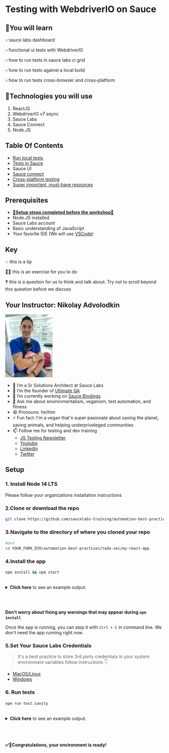 # Testing with WebdriverIO on Sauce

## 🧠You will learn

✅sauce labs dashboard

✅functional ui tests with WebdriverIO

✅how to run tests in sauce labs ci grid

✅how to run tests against a local build

✅how to run tests cross-browser and cross-platform

## 🔧Technologies you will use

1. ReactJS
2. WebdriverIO v7 async
3. Sauce Labs
4. Sauce Connect
5. Node.JS

## Table Of Contents

- [Run local tests]()
- [Tests in Sauce]()
- Sauce UI
- [Sauce connect](https://docs.saucelabs.com/secure-connections/sauce-connect/)
- [Cross-platform testing]()
- [Super important, must-have resources]()

## Prerequisites

- **[🚨Setup steps completed before the workshop🚨](#setup)**
- Node.JS installed
- Sauce Labs account
- Basic understanding of JavaScript
- Your favorite IDE (We will use [VSCode](https://code.visualstudio.com/Download))

## Key

💡 this is a tip

🏋️‍♀️ this is an exercise for you to do

❓ this is a question for us to think and talk about. Try not to scroll beyond this question before we discuss

## Your Instructor: Nikolay Advolodkin

<img src="./../graphics/me-and-mia.jpg" alt="me" width="150"/>

- 🏢 I’m a Sr Solutions Architect at Sauce Labs
- 🔭 I’m the founder of [Ultimate QA](https://ultimateqa.com/)
- 🌱 I’m currently working on [Sauce Bindings](https://github.com/saucelabs/sauce_bindings)
- 💬 Ask me about environmentalism, veganism, test automation, and fitness
- 😄 Pronouns: he/him
- ⚡ Fun fact: I'm a vegan that's super pasionate about saving the planet, saving animals, and helping underpriveleged communities
- 📫 Follow me for testing and dev training
  - [JS Testing Newsletter](https://ultimateqa.ck.page/js-testing-tips)
  - [Youtube](https://youtube.com/ultimateqa)
  - [LinkedIn](https://www.linkedin.com/in/nikolayadvolodkin/)
  - [Twitter](https://twitter.com/Nikolay_A00)

## Setup

### 1. Install Node 14 LTS

Please follow your organizations installation instructions

### 2.Clone or download the repo

```bash
git clone https://github.com/saucelabs-training/automation-best-practices
```

### 3.Navigate to the directory of where you cloned your repo

```bash
#pwd
cd YOUR_FORK_DIR/automation-best-practices/tado-sec/my-react-app
```

### 4.Install the app

```bash
npm install && npm start
```

<br/>
<details>
  <summary>
    <strong>Click here</strong> to see an example output.
  </summary>

  <code>

    Compiled successfully!

    You can now view my-react-app in the browser.

      Local:            http://localhost:3000
      On Your Network:  http://172.20.10.2:3000

    Note that the development build is not optimized.
    To create a production build, use npm run build.

  </code>
</details>

<br/><br/>

**Don't worry about fixing any warnings that may appear during `npm install`**

Once the app is running, you can stop it with `Ctrl + C` in command line. We don't need the app running right now.

### 5.Set Your Sauce Labs Credentials

> It's a best practice to store 3rd party credentials in your
> system environment variables follow instructions 👇

- [MacOS/Linux](https://docs.saucelabs.com/basics/environment-variables/#setting-up-environment-variables-on-macos-and-linux-systems)
- [Windows](https://docs.saucelabs.com/basics/environment-variables/#setting-up-environment-variables-on-windows-systems)

### 6. Run tests

```bash
npm run test.sanity
```

<br/>
<details>
  <summary>
    <strong>Click here</strong> to see an example output.
  </summary>

  <code>

    wdio run test/configs/wdio.sanity.conf.js

    Execution of 1 workers started at 2022-01-28T19:20:01.341Z

    [0-0] RUNNING in chrome - /test/specs/sanity.spec.js
    [0-0] PASSED in chrome - /test/specs/sanity.spec.js

  </code>
</details>

<br/><br/>

#### ✅👏Congratulations, your environment is ready!
